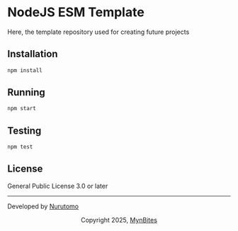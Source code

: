 # NodeJS ESM Template
Here, the template repository used for creating future projects

## Installation
```sh copy
npm install
```

## Running
```sh copy
npm start
```

## Testing
```sh cop
npm test
```

## License
General Public License 3.0 or later

---
Developed by [Nurutomo](https://github.com/Nurutomo)
<p style="text-align:center;">Copyright 2025, <a href="https://github.com/MynBites">MynBites</a></p>

